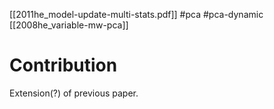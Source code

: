 [[2011he_model-update-multi-stats.pdf]]
#pca #pca-dynamic 
[[2008he_variable-mw-pca]]

# Contribution 

   Extension(?) of previous paper. 
